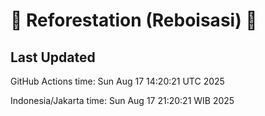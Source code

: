 
# 🌳 Reforestation (Reboisasi) 🌲

## Last Updated

GitHub Actions time: Sun Aug 17 14:20:21 UTC 2025

Indonesia/Jakarta time: Sun Aug 17 21:20:21 WIB 2025
